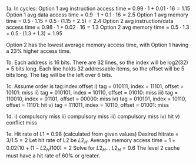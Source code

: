 1a. In cycles:
Option 1 avg instruction access time = $0.99 \cdot 1 + 0.01 \cdot 16 = 1.15$
Option 1 avg data access time = $0.9 \cdot 1 + 0.1 \cdot 16 = 2.5$
Option 1 avg memory time = $0.5 \cdot 1.15 + 0.5 \cdot (1.15+2.5) = 2.4$
Option 2 avg instruction/data access time = $0.98 \cdot 1 + 0.02 \cdot 16 = 1.3$
Option 2 avg memory time = $0.5 \cdot 1.3 + 0.5 \cdot (1.3 + 1.3) = 1.95$

Option 2 has the lowest average memory access time, with Option 1 having a 23% higher access time.

1b. Each address is 16 bits.
There are 32 lines, so the index will be log2(32) = 5 bits long.
Each line holds 32 addressable items, so the offset will be 5 bits long.
The tag will be the left over 6 bits.

1c. Assume order is tag\:index\:offset
i) tag = 010111, index = 11101, offset = 10101: miss
ii) tag = 010101, index = 10110, offset = 01010: miss
iii) tag = 110010, index = 01101, offset = 00000: miss
iv) tag = 010101, index = 10110,  offset = 11101: hit
v) tag = 111011, index = 10110, offset = 01001: miss

1d.
i) compulsory miss
ii) compulsory miss
iii) compulsory miss
iv) hit
v) conflict miss

1e. Hit rate of L1 = 0.98 (calculated from given values)
Desired hitrate = $3/1.5 = 2$
Let hit rate of L2 be $L2_{H}$.
Average memory access time = $1 + 0.02(10 + (1 - L2_H)100) = 2$ 
Solve for $L2_H$...
$L2_H = 0.6$
The level 2 cache must have a hit rate of 60% or greater.